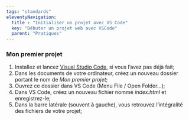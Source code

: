 ```yaml
---
tags: "standards"
eleventyNavigation:
  title : "Initialiser un projet avec VS Code"
  key: "Débuter un projet web avec VSCode"
  parent: "Pratiques"
---
```


### Mon premier projet

1. Installez et lancez [Visual Studio Code](https://code.visualstudio.com/), si vous l’avez pas déjà fait;
2. Dans les documents de votre ordinateur, créez un nouveau dossier portant le nom de *Mon premier projet*;
3. Ouvrez ce dossier dans VS Code (Menu File / Open Folder…);
4. Dans VS Code, créez un nouveau fichier nommé *index.html* et enregistrez-le;
5. Dans la barre latérale (souvent à gauche), vous retrouvez l’intégralité des fichiers de votre projet;